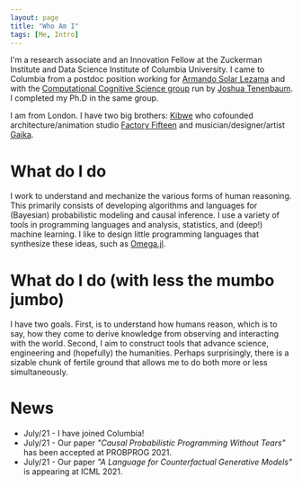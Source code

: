 ```yaml
---
layout: page
title: "Who Am I"
tags: [Me, Intro]
---
```


I'm a research associate and an Innovation Fellow at the Zuckerman Institute and Data Science Institute of Columbia University.  I came to Columbia from a postdoc position working for [Armando Solar Lezama](http://people.csail.mit.edu/asolar/) and with the [Computational Cognitive Science group](http://cocosci.mit.edu) run by [Joshua Tenenbaum](http://web.mit.edu/cocosci/josh.html).  I completed my Ph.D in the same group.

I am from London. I have two big brothers: [Kibwe](http://blog.ted.com/constructing-kinetic-worlds-the-futuristic-films-of-ted-fellow-kibwe-tavares/) who cofounded architecture/animation studio [Factory Fifteen](http://www.factoryfifteen.com/) and musician/designer/artist [Gaika](https://warp.net/artists/gaika/).

# What do I do

I work to understand and mechanize the various forms of human reasoning.  This primarily consists of developing algorithms and languages for (Bayesian) probabilistic modeling and causal inference.  I use a variety of tools in programming languages and analysis, statistics, and (deep!) machine learning.  I like to design little programming languages that synthesize these ideas, such as [Omega.jl](https://github.com/zenna/Omega.jl).

# What do I do (with less the mumbo jumbo)

I have two goals. First, is to understand how humans reason, which is to say, how they come to derive knowledge from observing and interacting with the world.  Second, I aim to construct tools that advance science, engineering and (hopefully) the humanities.  Perhaps surprisingly, there is a sizable chunk of fertile ground that allows me to do both more or less simultaneously.

# News

- July/21 - I have joined Columbia!
- July/21 - Our paper *"Causal Probabilistic Programming Without Tears"* has been accepted at PROBPROG 2021.
- July/21 - Our paper *"A Language for Counterfactual Generative Models"* is appearing at ICML 2021.